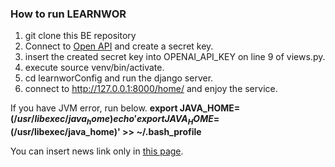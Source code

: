 ### How to run LEARNWOR 

1. git clone this BE repository
2. Connect to [Open API](https://platform.openai.com/api-keys) and create a secret key.
3. insert the created secret key into OPENAI_API_KEY on line 9 of views.py.
4. execute source venv/bin/activate.
5. cd learnworConfig and run the django server.
6. connect to http://127.0.0.1:8000/home/ and enjoy the service.

If you have JVM error, run below.
**export JAVA_HOME=$(/usr/libexec/java_home)
echo 'export JAVA_HOME=$(/usr/libexec/java_home)' >> ~/.bash_profile**

You can insert news link only in [this page](https://news.naver.com/section/101). 
